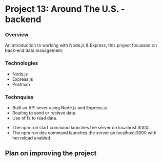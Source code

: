# Project 13: Around The U.S. - backend

### Overview

An introduction to working with Node.js & Express, this project focussed on back-end data management.

### Technologies

- Node.js
- Express.js
- Postman

### Technquies

- Built an API sever using Node.js and Express.js.
- Routing to send or recieve data.
- Use of fs to read data.

* The npm run start command launches the server on localhost:3000.
* The npm run dev command launches the server on localhost:3000 with hot reload enabled.

## Plan on improving the project
